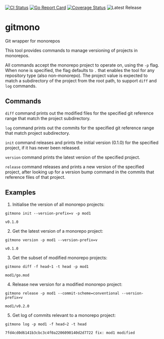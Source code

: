[![CI Status](https://github.com/sermojohn/gitmono/actions/workflows/ci.yaml/badge.svg?branch=main)](https://github.com/sermojohn/gitmono/actions/workflows/ci.yaml?query=branch%3Amain)
[![Go Report Card](https://goreportcard.com/badge/github.com/sermojohn/gitmono)](https://goreportcard.com/report/github.com/sermojohn/gitmono)
[![Coverage Status](https://coveralls.io/repos/github/sermojohn/gitmono/badge.svg?branch=main)](https://coveralls.io/github/sermojohn/gitmono?branch=main)
![Latest Release](https://img.shields.io/github/v/release/sermojohn/gitmono)

# gitmono
Git wrapper for monorepos

This tool provides commands to manage versioning of projects in monorepos.

All commands accept the monorepo project to operate on, using the `-p` flag. When none is specified, the flag defaults to `.` that enables the tool for any repository type (also non-monorepo).
The project value is expected to match a subdirectory of the project from the root path, to support `diff` and `log` commands.

## Commands

`diff` command prints out the modified files for the specified git reference range that match the project subdirectory.

`log` command prints out the commits for the specified git reference range that match project subdirectory.

`init` command releases and prints the initial version (0.1.0) for the specified project, if it has never been released.

`version` command prints the latest version of the specified project.

`release` command releases and prints a new version of the specified project, after looking up for a version bump command in the commits that reference files of that project.


## Examples

1. Initialise the version of all monorepo projects:
```
gitmono init --version-prefix=v -p mod1

v0.1.0
```

2. Get the latest version of a monorepo project:
```
gitmono version -p mod1 --version-prefix=v

v0.1.0
```

3. Get the subset of modified monorepo projects:
```
gitmono diff -f head~1 -t head -p mod1

mod1/go.mod
```

4. Release new version for a modified monorepo project:
```
gitmono release -p mod1 --commit-scheme=conventional --version-prefix=v

mod1/v0.2.0
```

5. Get log of commits relevant to a monorepo project:
```
gitmono log -p mod1 -f head~2 -t head

7fd4cd0d6141b3cbc3c4f0a2206090140d2d7722 fix: mod1 modified
```
